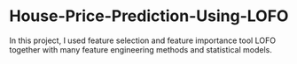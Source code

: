 # House-Price-Prediction-Using-LOFO
In this project, I used feature selection and feature importance tool LOFO together with many feature engineering methods and statistical models.
